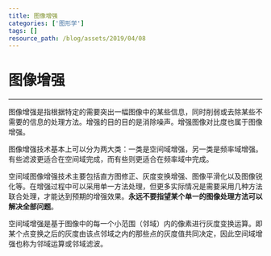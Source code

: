 ```yaml
---
title: 图像增强
categories: ['图形学']
tags: []
resource_path: /blog/assets/2019/04/08
---
```


<script type="text/javascript" async src="https://cdn.mathjax.org/mathjax/latest/MathJax.js?config=TeX-MML-AM_CHTML"> </script>

图像增强
===

---

图像增强是指根据特定的需要突出一幅图像中的某些信息，同时削弱或去除某些不需要的信息的处理方法。增强的目的目的是消除噪声。增强图像对比度也属于图像增强。

图像增强技术基本上可以分为两大类：一类是空间域增强，另一类是频率域增强。有些滤波更适合在空间域完成，而有些则更适合在频率域中完成。

空间域图像增强技术主要包括直方图修正、灰度变换增强、图像平滑化以及图像锐化等。在增强过程中可以采用单一方法处理，但更多实际情况是需要采用几种方法联合处理，才能达到预期的增强效果。**永远不要指望某个单一的图像处理方法可以解决全部问题**。

空间域增强是基于图像中的每一个小范围（邻域）内的像素进行灰度变换运算。即某个点变换之后的灰度由该点邻域之内的那些点的灰度值共同决定，因此空间域增强也称为邻域运算或邻域滤波。
